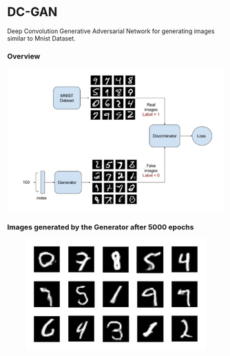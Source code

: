 # DC-GAN
Deep Convolution Generative Adversarial Network for generating images similar to Mnist Dataset.
### Overview
<p align='center'>
  <img src='./output/gan.jpeg'>
</p>

### Images generated by the Generator after 5000 epochs

<p align='center'>
  <img src='./output/example.png'>
</p>
